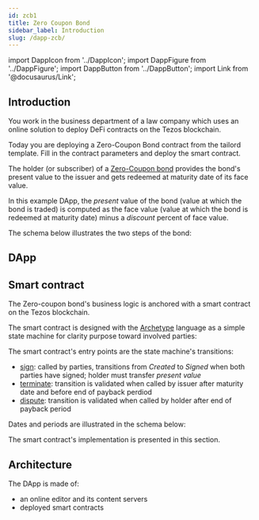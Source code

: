 ```yaml
---
id: zcb1
title: Zero Coupon Bond
sidebar_label: Introduction
slug: /dapp-zcb/
---
```


import DappIcon from '../DappIcon';
import DappFigure from '../DappFigure';
import DappButton from '../DappButton';
import Link from '@docusaurus/Link';

<DappFigure img='zcb-screen.png' width='100%'/>

<DappButton url="https://edukera.github.io/completium-dapp-zerocouponbond/" txt="open dapp"/>

## Introduction

You work in the business department of a law company which uses an online solution to deploy DeFi contracts on the Tezos blockchain.

Today you are deploying a Zero-Coupon Bond contract from the tailord template. Fill in the contract parameters and deploy the smart contract.


The holder (or subscriber) of a <a href='https://en.wikipedia.org/wiki/Zero-coupon_bond' target='_blank'>Zero-Coupon bond</a> provides the bond's present value to the issuer and gets redeemed at maturity date of its face value.

In this example DApp, the *present* value of the bond (value at which the bond is traded) is computed as the face value (value at which the bond is redeemed at maturity date) minus a *discount* percent of face value.

The schema below illustrates the two steps of the bond:

<DappFigure img='zcb-schema.svg' width='60%'/>

## DApp

## Smart contract

The Zero-coupon bond's business logic is anchored with a <Link to='/docs/templates/zcb'>smart contract</Link> on the <Link to='/docs/dapp-tools/tezos'>Tezos</Link> blockchain.

The smart contract is designed with the <a href='https://archetype-lang.org/'>Archetype</a> language as a simple state machine for clarity purpose toward involved parties:

<DappFigure img='zcb-schema2.svg' width='60%'/>

The smart contract's entry points are the state machine's transitions:
* <u>sign</u>: called by parties, transitions from *Created* to *Signed* when both parties have signed; holder must transfer *present value*
* <u>terminate</u>: transition is validated when called by issuer after maturity date and before end of payback perdiod
* <u>dispute</u>: transition is validated when called by holder after end of payback period

Dates and periods are illustrated in the schema below:

<DappFigure img='zcb-schema3.svg' width='80%'/>

The smart contract's implementation is presented in this <Link to='/docs/dapp-zcb/interface'>section</Link>.

## Architecture

The DApp is made of:
* an online editor and its content servers
* deployed smart contracts

<DappFigure img='zcb-schema4.svg' width='40%'/>



